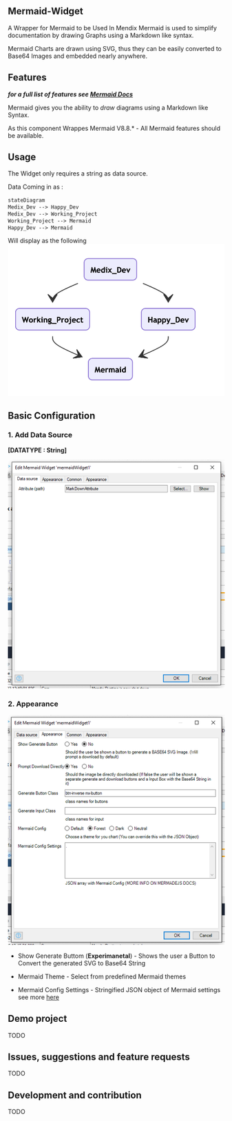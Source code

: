 ## Mermaid-Widget

A Wrapper for Mermaid to be Used In Mendix Mermaid is used to simplify documentation by drawing Graphs using a Markdown
like syntax.

Mermaid Charts are drawn using SVG, thus they can be easily converted to Base64 Images and embedded nearly anywhere.

## Features

_**for a full list of features see [Mermaid Docs](https://mermaid-js.github.io/mermaid/#/)**_

Mermaid gives you the ability to _draw_ diagrams using a Markdown like Syntax.

As this component Wrappes Mermaid V8.8.\* - All Mermaid features should be available.

## Usage

The Widget only requires a string as data source.

Data Coming in as :

```
stateDiagram
Medix_Dev --> Happy_Dev
Medix_Dev --> Working_Project
Working_Project --> Mermaid
Happy_Dev --> Mermaid
```

Will display as the following ![screenshot](./assets/Example_Mermaid_1.png)

## Basic Configuration

### 1. Add Data Source

**[DATATYPE : String]**

![datasource](./assets/Mendix_Conf_1.png)

### 2. Appearance

![datasource](./assets/Mendix_Conf_2.png)

-   Show Generate Buttom (**Experimanetal**) - Shows the user a Button to Convert the generated SVG to Base64 String

-   Mermaid Theme - Select from predefined Mermaid themes

-   Mermaid Config Settings - Stringified JSON object of Mermaid settings see more
    [here](https://mermaid-js.github.io/mermaid/getting-started/Setup.html#mermaidapi-configuration-defaults)

## Demo project

TODO

## Issues, suggestions and feature requests

TODO

## Development and contribution

TODO

<!-- Split XML TAS OUT -->
